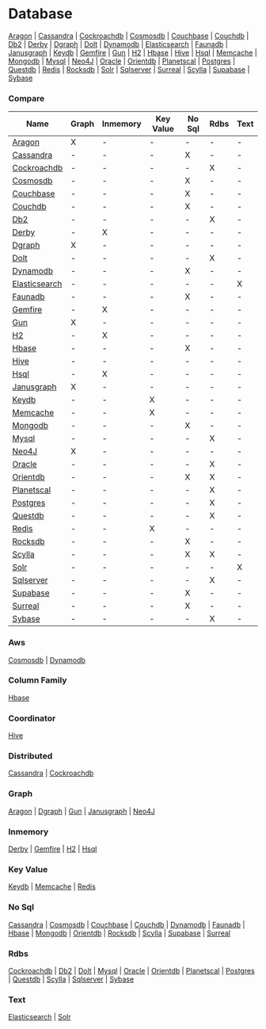 # Database
[Aragon](https://github.com/bearddan2000?tab=repositories&q=aragon&type=&language=&sort=) | [Cassandra](https://github.com/bearddan2000?tab=repositories&q=cassandra&type=&language=&sort=) | [Cockroachdb](https://github.com/bearddan2000?tab=repositories&q=cockroachdb&type=&language=&sort=) | [Cosmosdb](https://github.com/bearddan2000?tab=repositories&q=cosmosdb&type=&language=&sort=) | [Couchbase](https://github.com/bearddan2000?tab=repositories&q=couchbase&type=&language=&sort=) | [Couchdb](https://github.com/bearddan2000?tab=repositories&q=couchdb&type=&language=&sort=) | [Db2](https://github.com/bearddan2000?tab=repositories&q=db2&type=&language=&sort=) | [Derby](https://github.com/bearddan2000?tab=repositories&q=derby&type=&language=&sort=) | [Dgraph](https://github.com/bearddan2000?tab=repositories&q=dgraph&type=&language=&sort=) | [Dolt](https://github.com/bearddan2000?tab=repositories&q=dolt&type=&language=&sort=) | [Dynamodb](https://github.com/bearddan2000?tab=repositories&q=dynamodb&type=&language=&sort=) | [Elasticsearch](https://github.com/bearddan2000?tab=repositories&q=elasticsearch&type=&language=&sort=) | [Faunadb](https://github.com/bearddan2000?tab=repositories&q=faunadb&type=&language=&sort=) | [Janusgraph](https://github.com/bearddan2000?tab=repositories&q=janusgraph&type=&language=&sort=) | [Keydb](https://github.com/bearddan2000?tab=repositories&q=keydb&type=&language=&sort=) | [Gemfire](https://github.com/bearddan2000?tab=repositories&q=gemfire&type=&language=&sort=) | [Gun](https://github.com/bearddan2000?tab=repositories&q=gun&type=&language=&sort=) | [H2](https://github.com/bearddan2000?tab=repositories&q=h2&type=&language=&sort=) | [Hbase](https://github.com/bearddan2000?tab=repositories&q=hbase&type=&language=&sort=) | [Hive](https://github.com/bearddan2000?tab=repositories&q=hive&type=&language=&sort=) | [Hsql](https://github.com/bearddan2000?tab=repositories&q=hsql&type=&language=&sort=) | [Memcache](https://github.com/bearddan2000?tab=repositories&q=memcache&type=&language=&sort=) | [Mongodb](https://github.com/bearddan2000?tab=repositories&q=mongodb&type=&language=&sort=) | [Mysql](https://github.com/bearddan2000?tab=repositories&q=mysql&type=&language=&sort=) | [Neo4J](https://github.com/bearddan2000?tab=repositories&q=neo4j&type=&language=&sort=) | [Oracle](https://github.com/bearddan2000?tab=repositories&q=oracle&type=&language=&sort=) | [Orientdb](https://github.com/bearddan2000?tab=repositories&q=orientdb&type=&language=&sort=) | [Planetscal](https://github.com/bearddan2000?tab=repositories&q=planetscal&type=&language=&sort=) | [Postgres](https://github.com/bearddan2000?tab=repositories&q=postgres&type=&language=&sort=) | [Questdb](https://github.com/bearddan2000?tab=repositories&q=questdb&type=&language=&sort=) | [Redis](https://github.com/bearddan2000?tab=repositories&q=redis&type=&language=&sort=) | [Rocksdb](https://github.com/bearddan2000?tab=repositories&q=rocksdb&type=&language=&sort=) | [Solr](https://github.com/bearddan2000?tab=repositories&q=solr&type=&language=&sort=) | [Sqlserver](https://github.com/bearddan2000?tab=repositories&q=sqlserver&type=&language=&sort=) | [Surreal](https://github.com/bearddan2000?tab=repositories&q=surreal&type=&language=&sort=) | [Scylla](https://github.com/bearddan2000?tab=repositories&q=scylla&type=&language=&sort=) | [Supabase](https://github.com/bearddan2000?tab=repositories&q=supabase&type=&language=&sort=) | [Sybase](https://github.com/bearddan2000?tab=repositories&q=sybase&type=&language=&sort=)
### Compare
Name | Graph | Inmemory | Key Value | No Sql | Rdbs | Text
---- | ----- | -------- | --------- | ------ | ---- | ----
[Aragon](https://github.com/bearddan2000?tab=repositories&q=aragon&type=&language=&sort=) | X | - | - | - | - | -
[Cassandra](https://github.com/bearddan2000?tab=repositories&q=cassandra&type=&language=&sort=) | - | - | - | X | - | -
[Cockroachdb](https://github.com/bearddan2000?tab=repositories&q=cockroachdb&type=&language=&sort=) | - | - | - | - | X | -
[Cosmosdb](https://github.com/bearddan2000?tab=repositories&q=cosmosdb&type=&language=&sort=) | - | - | - | X | - | -
[Couchbase](https://github.com/bearddan2000?tab=repositories&q=couchbase&type=&language=&sort=) | - | - | - | X | - | -
[Couchdb](https://github.com/bearddan2000?tab=repositories&q=couchdb&type=&language=&sort=) | - | - | - | X | - | -
[Db2](https://github.com/bearddan2000?tab=repositories&q=db2&type=&language=&sort=) | - | - | - | - | X | -
[Derby](https://github.com/bearddan2000?tab=repositories&q=derby&type=&language=&sort=) | - | X | - | - | - | -
[Dgraph](https://github.com/bearddan2000?tab=repositories&q=dgraph&type=&language=&sort=) | X | - | - | - | - | -
[Dolt](https://github.com/bearddan2000?tab=repositories&q=dolt&type=&language=&sort=) | - | - | - | - | X | -
[Dynamodb](https://github.com/bearddan2000?tab=repositories&q=dynamodb&type=&language=&sort=) | - | - | - | X | - | -
[Elasticsearch](https://github.com/bearddan2000?tab=repositories&q=elasticsearch&type=&language=&sort=) | - | - | - | - | - | X
[Faunadb](https://github.com/bearddan2000?tab=repositories&q=faunadb&type=&language=&sort=) | - | - | - | X | - | -
[Gemfire](https://github.com/bearddan2000?tab=repositories&q=gemfire&type=&language=&sort=) | - | X | - | - | - | -
[Gun](https://github.com/bearddan2000?tab=repositories&q=gun&type=&language=&sort=) | X | - | - | - | - | -
[H2](https://github.com/bearddan2000?tab=repositories&q=h2&type=&language=&sort=) | - | X | - | - | - | -
[Hbase](https://github.com/bearddan2000?tab=repositories&q=hbase&type=&language=&sort=) | - | - | - | X | - | -
[Hive](https://github.com/bearddan2000?tab=repositories&q=hive&type=&language=&sort=) | - | - | - | - | - | -
[Hsql](https://github.com/bearddan2000?tab=repositories&q=hsql&type=&language=&sort=) | - | X | - | - | - | -
[Janusgraph](https://github.com/bearddan2000?tab=repositories&q=janusgraph&type=&language=&sort=) | X | - | - | - | - | -
[Keydb](https://github.com/bearddan2000?tab=repositories&q=keydb&type=&language=&sort=) | - | - | X | - | - | -
[Memcache](https://github.com/bearddan2000?tab=repositories&q=memcache&type=&language=&sort=) | - | - | X | - | - | -
[Mongodb](https://github.com/bearddan2000?tab=repositories&q=mongodb&type=&language=&sort=) | - | - | - | X | - | -
[Mysql](https://github.com/bearddan2000?tab=repositories&q=mysql&type=&language=&sort=) | - | - | - | - | X | -
[Neo4J](https://github.com/bearddan2000?tab=repositories&q=neo4j&type=&language=&sort=) | X | - | - | - | - | -
[Oracle](https://github.com/bearddan2000?tab=repositories&q=oracle&type=&language=&sort=) | - | - | - | - | X | -
[Orientdb](https://github.com/bearddan2000?tab=repositories&q=orientdb&type=&language=&sort=) | - | - | - | X | X | -
[Planetscal](https://github.com/bearddan2000?tab=repositories&q=planetscal&type=&language=&sort=) | - | - | - | - | X | -
[Postgres](https://github.com/bearddan2000?tab=repositories&q=postgres&type=&language=&sort=) | - | - | - | - | X | -
[Questdb](https://github.com/bearddan2000?tab=repositories&q=questdb&type=&language=&sort=) | - | - | - | - | X | -
[Redis](https://github.com/bearddan2000?tab=repositories&q=redis&type=&language=&sort=) | - | - | X | - | - | -
[Rocksdb](https://github.com/bearddan2000?tab=repositories&q=rocksdb&type=&language=&sort=) | - | - | - | X | - | -
[Scylla](https://github.com/bearddan2000?tab=repositories&q=scylla&type=&language=&sort=) | - | - | - | X | X | -
[Solr](https://github.com/bearddan2000?tab=repositories&q=solr&type=&language=&sort=) | - | - | - | - | - | X
[Sqlserver](https://github.com/bearddan2000?tab=repositories&q=sqlserver&type=&language=&sort=) | - | - | - | - | X | -
[Supabase](https://github.com/bearddan2000?tab=repositories&q=supabase&type=&language=&sort=) | - | - | - | X | - | -
[Surreal](https://github.com/bearddan2000?tab=repositories&q=surreal&type=&language=&sort=) | - | - | - | X | - | -
[Sybase](https://github.com/bearddan2000?tab=repositories&q=sybase&type=&language=&sort=) | - | - | - | - | X | -
### Aws
[Cosmosdb](https://github.com/bearddan2000?tab=repositories&q=cosmosdb&type=&language=&sort=) | [Dynamodb](https://github.com/bearddan2000?tab=repositories&q=dynamodb&type=&language=&sort=)
### Column Family
[Hbase](https://github.com/bearddan2000?tab=repositories&q=hbase&type=&language=&sort=)
### Coordinator
[Hive](https://github.com/bearddan2000?tab=repositories&q=hive&type=&language=&sort=)
### Distributed
[Cassandra](https://github.com/bearddan2000?tab=repositories&q=cassandra&type=&language=&sort=) | [Cockroachdb](https://github.com/bearddan2000?tab=repositories&q=cockroachdb&type=&language=&sort=)
### Graph
[Aragon](https://github.com/bearddan2000?tab=repositories&q=aragon&type=&language=&sort=) | [Dgraph](https://github.com/bearddan2000?tab=repositories&q=dgraph&type=&language=&sort=) | [Gun](https://github.com/bearddan2000?tab=repositories&q=gun&type=&language=&sort=) | [Janusgraph](https://github.com/bearddan2000?tab=repositories&q=janusgraph&type=&language=&sort=) | [Neo4J](https://github.com/bearddan2000?tab=repositories&q=neo4j&type=&language=&sort=)
### Inmemory
[Derby](https://github.com/bearddan2000?tab=repositories&q=derby&type=&language=&sort=) | [Gemfire](https://github.com/bearddan2000?tab=repositories&q=gemfire&type=&language=&sort=) | [H2](https://github.com/bearddan2000?tab=repositories&q=h2&type=&language=&sort=) | [Hsql](https://github.com/bearddan2000?tab=repositories&q=hsql&type=&language=&sort=)
### Key Value
[Keydb](https://github.com/bearddan2000?tab=repositories&q=keydb&type=&language=&sort=) | [Memcache](https://github.com/bearddan2000?tab=repositories&q=memcache&type=&language=&sort=) | [Redis](https://github.com/bearddan2000?tab=repositories&q=redis&type=&language=&sort=)
### No Sql
[Cassandra](https://github.com/bearddan2000?tab=repositories&q=cassandra&type=&language=&sort=) | [Cosmosdb](https://github.com/bearddan2000?tab=repositories&q=cosmosdb&type=&language=&sort=) | [Couchbase](https://github.com/bearddan2000?tab=repositories&q=couchbase&type=&language=&sort=) | [Couchdb](https://github.com/bearddan2000?tab=repositories&q=couchdb&type=&language=&sort=) | [Dynamodb](https://github.com/bearddan2000?tab=repositories&q=dynamodb&type=&language=&sort=) | [Faunadb](https://github.com/bearddan2000?tab=repositories&q=faunadb&type=&language=&sort=) | [Hbase](https://github.com/bearddan2000?tab=repositories&q=hbase&type=&language=&sort=) | [Mongodb](https://github.com/bearddan2000?tab=repositories&q=mongodb&type=&language=&sort=) | [Orientdb](https://github.com/bearddan2000?tab=repositories&q=orientdb&type=&language=&sort=) | [Rocksdb](https://github.com/bearddan2000?tab=repositories&q=rocksdb&type=&language=&sort=) | [Scylla](https://github.com/bearddan2000?tab=repositories&q=scylla&type=&language=&sort=) | [Supabase](https://github.com/bearddan2000?tab=repositories&q=supabase&type=&language=&sort=) | [Surreal](https://github.com/bearddan2000?tab=repositories&q=surreal&type=&language=&sort=)
### Rdbs
[Cockroachdb](https://github.com/bearddan2000?tab=repositories&q=cockroachdb&type=&language=&sort=) | [Db2](https://github.com/bearddan2000?tab=repositories&q=db2&type=&language=&sort=) | [Dolt](https://github.com/bearddan2000?tab=repositories&q=dolt&type=&language=&sort=) | [Mysql](https://github.com/bearddan2000?tab=repositories&q=mysql&type=&language=&sort=) | [Oracle](https://github.com/bearddan2000?tab=repositories&q=oracle&type=&language=&sort=) | [Orientdb](https://github.com/bearddan2000?tab=repositories&q=orientdb&type=&language=&sort=) | [Planetscal](https://github.com/bearddan2000?tab=repositories&q=planetscal&type=&language=&sort=) | [Postgres](https://github.com/bearddan2000?tab=repositories&q=postgres&type=&language=&sort=) | [Questdb](https://github.com/bearddan2000?tab=repositories&q=questdb&type=&language=&sort=) | [Scylla](https://github.com/bearddan2000?tab=repositories&q=scylla&type=&language=&sort=) | [Sqlserver](https://github.com/bearddan2000?tab=repositories&q=sqlserver&type=&language=&sort=) | [Sybase](https://github.com/bearddan2000?tab=repositories&q=sybase&type=&language=&sort=)
### Text
[Elasticsearch](https://github.com/bearddan2000?tab=repositories&q=elasticsearch&type=&language=&sort=) | [Solr](https://github.com/bearddan2000?tab=repositories&q=solr&type=&language=&sort=)